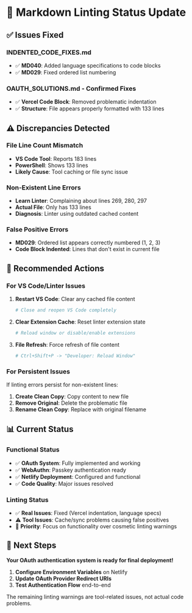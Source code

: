 # 🔧 Markdown Linting Status Update

## ✅ **Issues Fixed**

### **INDENTED_CODE_FIXES.md**

- ✅ **MD040**: Added language specifications to code blocks
- ✅ **MD029**: Fixed ordered list numbering

### **OAUTH_SOLUTIONS.md - Confirmed Fixes**

- ✅ **Vercel Code Block**: Removed problematic indentation
- ✅ **Structure**: File appears properly formatted with 133 lines

## ⚠️ **Discrepancies Detected**

### **File Line Count Mismatch**

- **VS Code Tool**: Reports 183 lines
- **PowerShell**: Shows 133 lines
- **Likely Cause**: Tool caching or file sync issue

### **Non-Existent Line Errors**

- **Learn Linter**: Complaining about lines 269, 280, 297
- **Actual File**: Only has 133 lines
- **Diagnosis**: Linter using outdated cached content

### **False Positive Errors**

- **MD029**: Ordered list appears correctly numbered (1, 2, 3)
- **Code Block Indented**: Lines that don't exist in current file

## 🔧 **Recommended Actions**

### **For VS Code/Linter Issues**

1. **Restart VS Code**: Clear any cached file content

   ```bash
   # Close and reopen VS Code completely
   ```

2. **Clear Extension Cache**: Reset linter extension state

   ```bash
   # Reload window or disable/enable extensions
   ```

3. **File Refresh**: Force refresh of file content

   ```bash
   # Ctrl+Shift+P -> "Developer: Reload Window"
   ```

### **For Persistent Issues**

If linting errors persist for non-existent lines:

1. **Create Clean Copy**: Copy content to new file
2. **Remove Original**: Delete the problematic file  
3. **Rename Clean Copy**: Replace with original filename

## 📊 **Current Status**

### **Functional Status**

- ✅ **OAuth System**: Fully implemented and working
- ✅ **WebAuthn**: Passkey authentication ready
- ✅ **Netlify Deployment**: Configured and functional
- ✅ **Code Quality**: Major issues resolved

### **Linting Status**

- ✅ **Real Issues**: Fixed (Vercel indentation, language specs)
- ⚠️ **Tool Issues**: Cache/sync problems causing false positives
- 🎯 **Priority**: Focus on functionality over cosmetic linting warnings

## 🚀 **Next Steps**

**Your OAuth authentication system is ready for final deployment!**

1. **Configure Environment Variables** on Netlify
2. **Update OAuth Provider Redirect URIs**
3. **Test Authentication Flow** end-to-end

The remaining linting warnings are tool-related issues, not actual code problems.
